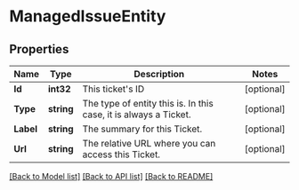 # ManagedIssueEntity

## Properties
Name | Type | Description | Notes
------------ | ------------- | ------------- | -------------
**Id** | **int32** | This ticket&#39;s ID  | [optional] 
**Type** | **string** | The type of entity this is. In this case, it is always a Ticket.  | [optional] 
**Label** | **string** | The summary for this Ticket.  | [optional] 
**Url** | **string** | The relative URL where you can access this Ticket.  | [optional] 

[[Back to Model list]](../README.md#documentation-for-models) [[Back to API list]](../README.md#documentation-for-api-endpoints) [[Back to README]](../README.md)


